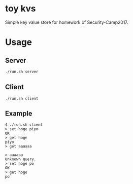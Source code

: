 # toy kvs

Simple key value store for homework of Security-Camp2017.

# Usage

## Server
```bash
./run.sh server
```

## Client
```shell
./run.sh client
```


## Example

```shell
$ ./run.sh client
> set hoge piyo
OK
> get hoge
piyo
> get aaaaaa

> aaaaaa
Unknown query.
> set hoge po
OK
> get hoge
po
```
